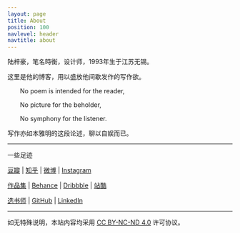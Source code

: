 ```yaml
---
layout: page
title: About
position: 100
navlevel: header
navtitle: about
---
```


陆梓豪，笔名時衡，设计师，1993年生于江苏无锡。

这里是他的博客，用以盛放他间歇发作的写作欲。

&emsp;&emsp;No poem is intended for the reader,

&emsp;&emsp;No picture for the beholder,

&emsp;&emsp;No symphony for the listener.

写作亦如本雅明的这段论述，聊以自娱而已。

---

一些足迹

<a href="https://www.douban.com/people/LucienLorca/" target="_blank">豆瓣</a> | <a href="https://www.zhihu.com/people/lorcha" target="_blank">知乎</a> | <a href="https://weibo.com/lucientes" target="_blank">微博</a> | <a href="https://www.instagram.com/l.o.r.c.a/" target="_blank">Instagram</a> 

<a href="https://zihaolu.com" target="_blank">作品集</a> | <a href="https://www.behance.net/zihaolu" target="_blank">Behance</a> | <a href="https://dribbble.com/zihaolu" target="_blank">Dribbble</a> | <a href="https://lucientes.zcool.com.cn/" target="_blank">站酷</a> 

<a href="https://readirector.com" target="_blank">选书师</a> | <a href="https://github.com/ZihaoLu" target="_blank">GitHub</a> | <a href="https://www.linkedin.com/in/zihaolu/" target="_blank">LinkedIn</a>

---

如无特殊说明，本站内容均采用 <a href="https://creativecommons.org/licenses/by-nc-nd/4.0/deed.zh" target="_blank">CC BY-NC-ND 4.0</a> 许可协议。
